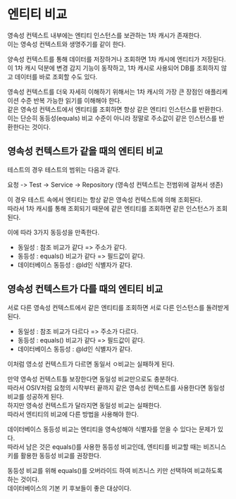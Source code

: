 # 엔티티 비교

영속성 컨텍스트 내부에는 엔티티 인스턴스를 보관하는 1차 캐시가 존재한다.  
이는 영속성 컨텍스트와 생명주기를 같이 한다.   

양속성 컨텍스트를 통해 데이터를 저장하거나 조회하면 1차 캐시에 엔티티가 저장된다.    
이 1차 캐시 덕분에 변경 감지 기능이 동작하고, 1차 캐시로 사용되어 DB를 조회하지 않고 데이터를 바로 조회할 수도 있다.    

영속성 컨텍스트를 더욱 자세히 이해하기 위해서는 1차 캐시의 가장 큰 장점인 애플리케이션 수준 반복 가능한 읽기를 이해해야 한다.   
같은 영속성 컨텍스트에서 엔티티를 조회하면 항상 같은 엔티티 인스턴스를 반환한다.   
이는 단순히 동등성(equals) 비교 수준이 아니라 정말로 주소값이 같은 인스턴스를 반환한다는 것이다.   

## 영속성 컨텍스트가 같을 때의 엔티티 비교

테스트의 경우 테스트의 범위는 다음과 같다.

요청 -> Test -> Service -> Repository (영속성 컨텍스트는 전범위에 걸쳐서 생존)

이 경우 테스트 속에서 엔티티는 항상 같은 영속성 컨텍스트에 의해 조회된다.  
따라서 1차 캐시를 통해 조회되기 때문에 같은 엔티티를 조회하면 같은 인스턴스가 조회된다.    

이에 따라 3가지 동등성을 만족한다.
* 동일성 : 참조 비교가 같다 => 주소가 같다.
* 동등성 : equals() 비교가 같다 => 필드값이 같다.
* 데이터베이스 동등성 : @Id인 식별자가 같다.    

## 영속성 컨텍스트가 다를 때의 엔티티 비교

서로 다른 영속성 컨텍스트에서 같은 엔티티를 조회하면 서로 다른 인스턴스를 돌려받게 된다.    

* 동일성 : 참조 비교가 다르다 => 주소가 다르다.
* 동등성 : equals() 비교가 같다 => 필드값이 같다.
* 데이터베이스 동등성 : @Id인 식별자가 같다.

이처럼 영소성 컨텍스트가 다르면 동일서 ㅇ비교는 실패하게 된다.

만약 영속성 컨텍스트틀 보장한다면 동일성 비교만으로도 충분하다.    
따라서 OSIV처럼 요청의 시작부터 끝까지 같은 영속성 컨텍스트를 사용한다면 동일성비교를 성공하게 된다.    
하지만 영속성 컨텍스트가 달라지면 동일성 비교는 실패한다.    
따라서 엔티티의 비교에 다른 방법을 사용해야 한다.    

데이터베이스 동등성 비교는 엔티티을 영속성해야 식별자를 얻을 수 있다는 문제가 있다.    
따라서 남은 것은 equals()를 사용한 동등성 비교인데, 엔티티를 비교할 때는 비즈니스 키를 활용한 동등성 비교를 권장한다.   

동등성 비교를 위해 equals()를 오버라이드 하여 비즈니스 키만 선택하여 비교하도록 하는 것이다.   
데이터베이스의 기본 키 후보들이 좋은 대상이다.   

